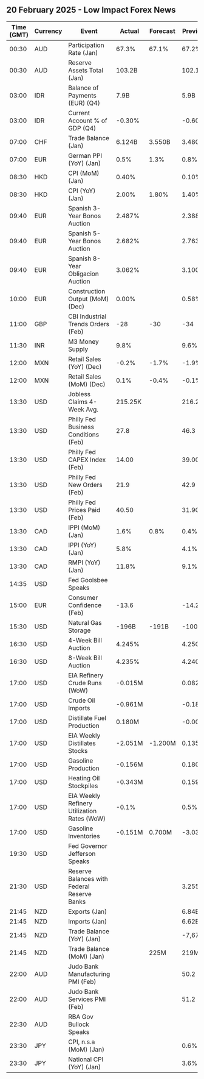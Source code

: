 ## 20 February 2025 - Low Impact Forex News

| Time (GMT) | Currency | Event | Actual | Forecast | Previous |
|------|----------|-------|--------|----------|----------|
| 00:30 | AUD | Participation Rate (Jan) | 67.3% | 67.1% | 67.2% |
| 00:30 | AUD | Reserve Assets Total (Jan) | 103.2B |  | 102.1B |
| 03:00 | IDR | Balance of Payments (EUR) (Q4) | 7.9B |  | 5.9B |
| 03:00 | IDR | Current Account % of GDP (Q4) | -0.30% |  | -0.60% |
| 07:00 | CHF | Trade Balance (Jan) | 6.124B | 3.550B | 3.480B |
| 07:00 | EUR | German PPI (YoY) (Jan) | 0.5% | 1.3% | 0.8% |
| 08:30 | HKD | CPI (MoM) (Jan) | 0.40% |  | 0.10% |
| 08:30 | HKD | CPI (YoY) (Jan) | 2.00% | 1.80% | 1.40% |
| 09:40 | EUR | Spanish 3-Year Bonos Auction | 2.487% |  | 2.388% |
| 09:40 | EUR | Spanish 5-Year Bonos Auction | 2.682% |  | 2.763% |
| 09:40 | EUR | Spanish 8-Year Obligacion Auction | 3.062% |  | 3.100% |
| 10:00 | EUR | Construction Output (MoM) (Dec) | 0.00% |  | 0.58% |
| 11:00 | GBP | CBI Industrial Trends Orders (Feb) | -28 | -30 | -34 |
| 11:30 | INR | M3 Money Supply | 9.8% |  | 9.6% |
| 12:00 | MXN | Retail Sales (YoY) (Dec) | -0.2% | -1.7% | -1.9% |
| 12:00 | MXN | Retail Sales (MoM) (Dec) | 0.1% | -0.4% | -0.1% |
| 13:30 | USD | Jobless Claims 4-Week Avg. | 215.25K |  | 216.25K |
| 13:30 | USD | Philly Fed Business Conditions (Feb) | 27.8 |  | 46.3 |
| 13:30 | USD | Philly Fed CAPEX Index (Feb) | 14.00 |  | 39.00 |
| 13:30 | USD | Philly Fed New Orders (Feb) | 21.9 |  | 42.9 |
| 13:30 | USD | Philly Fed Prices Paid (Feb) | 40.50 |  | 31.90 |
| 13:30 | CAD | IPPI (MoM) (Jan) | 1.6% | 0.8% | 0.4% |
| 13:30 | CAD | IPPI (YoY) (Jan) | 5.8% |  | 4.1% |
| 13:30 | CAD | RMPI (YoY) (Jan) | 11.8% |  | 9.1% |
| 14:35 | USD | Fed Goolsbee Speaks |  |  |  |
| 15:00 | EUR | Consumer Confidence (Feb) | -13.6 |  | -14.2 |
| 15:30 | USD | Natural Gas Storage | -196B | -191B | -100B |
| 16:30 | USD | 4-Week Bill Auction | 4.245% |  | 4.250% |
| 16:30 | USD | 8-Week Bill Auction | 4.235% |  | 4.240% |
| 17:00 | USD | EIA Refinery Crude Runs (WoW) | -0.015M |  | 0.082M |
| 17:00 | USD | Crude Oil Imports | -0.961M |  | -0.184M |
| 17:00 | USD | Distillate Fuel Production | 0.180M |  | -0.009M |
| 17:00 | USD | EIA Weekly Distillates Stocks | -2.051M | -1.200M | 0.135M |
| 17:00 | USD | Gasoline Production | -0.156M |  | 0.180M |
| 17:00 | USD | Heating Oil Stockpiles | -0.343M |  | 0.159M |
| 17:00 | USD | EIA Weekly Refinery Utilization Rates (WoW) | -0.1% |  | 0.5% |
| 17:00 | USD | Gasoline Inventories | -0.151M | 0.700M | -3.035M |
| 19:30 | USD | Fed Governor Jefferson Speaks |  |  |  |
| 21:30 | USD | Reserve Balances with Federal Reserve Banks |  |  | 3.255T |
| 21:45 | NZD | Exports (Jan) |  |  | 6.84B |
| 21:45 | NZD | Imports (Jan) |  |  | 6.62B |
| 21:45 | NZD | Trade Balance (YoY) (Jan) |  |  | -7,670M |
| 21:45 | NZD | Trade Balance (MoM) (Jan) |  | 225M | 219M |
| 22:00 | AUD | Judo Bank Manufacturing PMI (Feb) |  |  | 50.2 |
| 22:00 | AUD | Judo Bank Services PMI (Feb) |  |  | 51.2 |
| 22:30 | AUD | RBA Gov Bullock Speaks |  |  |  |
| 23:30 | JPY | CPI, n.s.a (MoM) (Jan) |  |  | 0.6% |
| 23:30 | JPY | National CPI (YoY) (Jan) |  |  | 3.6% |
